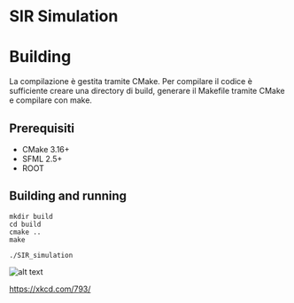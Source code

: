 # SIR Simulation
# Building

La compilazione è gestita tramite CMake. Per compilare il codice è sufficiente creare una directory di build, generare il Makefile tramite CMake e compilare con make.

## Prerequisiti

 - CMake 3.16+
 - SFML 2.5+
 - ROOT

## Building and running
    mkdir build
    cd build
    cmake ..
    make

    ./SIR_simulation


![alt text](https://imgs.xkcd.com/comics/physicists.png?raw=true)

https://xkcd.com/793/

